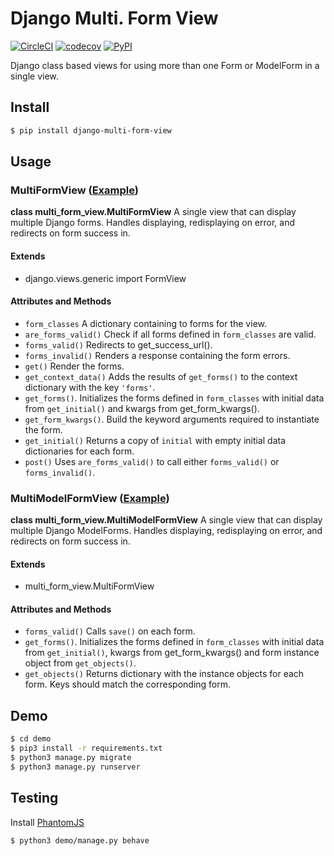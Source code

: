 # Django Multi. Form View
[![CircleCI](https://circleci.com/gh/TimBest/django-multi-form-view.svg?style=shield)](https://circleci.com/gh/TimBest/django-multi-form-view)
[![codecov](https://codecov.io/gh/timbest/django-multi-form-view/branch/master/graph/badge.svg)](https://codecov.io/gh/timbest/django-multi-form-view)
[![PyPI](https://img.shields.io/pypi/v/django-multi-form-view.svg?maxAge=2592000)](https://pypi.python.org/pypi/django-multi-form-view)

Django class based views for using more than one Form or ModelForm in a single view.

## Install
```bash
$ pip install django-multi-form-view
```

## Usage

### MultiFormView ([Example](demo/base/views.py))
**class multi_form_view.MultiFormView**
A single view that can display multiple Django forms. Handles displaying, redisplaying on error, and
redirects on form success in.

#### Extends
* django.views.generic import FormView

#### Attributes and Methods
* `form_classes`
  A dictionary containing to forms for the view.
* `are_forms_valid()`
  Check if all forms defined in `form_classes` are valid.
* `forms_valid()`
  Redirects to get_success_url().
* `forms_invalid()`
  Renders a response containing the form errors.
* `get()`
  Render the forms.
* `get_context_data()`
  Adds the results of `get_forms()` to the context dictionary with the key `'forms'`.
* `get_forms()`.
  Initializes the forms defined in `form_classes` with initial data from `get_initial()` and kwargs
  from get_form_kwargs().
* `get_form_kwargs()`.
  Build the keyword arguments required to instantiate the form.
* `get_initial()`
  Returns a copy of `initial` with empty initial data dictionaries for each form.
* `post()`
  Uses `are_forms_valid()` to call either `forms_valid()` or `forms_invalid()`.

### MultiModelFormView ([Example](demo/base/views.py))
**class multi_form_view.MultiModelFormView**
A single view that can display multiple Django ModelForms. Handles displaying, redisplaying on
error, and redirects on form success in.

#### Extends
* multi_form_view.MultiFormView

#### Attributes and Methods
* `forms_valid()`
  Calls `save()` on each form.
* `get_forms()`.
  Initializes the forms defined in `form_classes` with initial data from `get_initial()`, kwargs
  from get_form_kwargs() and form instance object from `get_objects()`.
* `get_objects()`
  Returns dictionary with the instance objects for each form. Keys should match the corresponding
  form.

## Demo
```bash
$ cd demo
$ pip3 install -r requirements.txt
$ python3 manage.py migrate
$ python3 manage.py runserver
```

## Testing
Install [PhantomJS](http://phantomjs.org/)
```bash
$ python3 demo/manage.py behave
```
